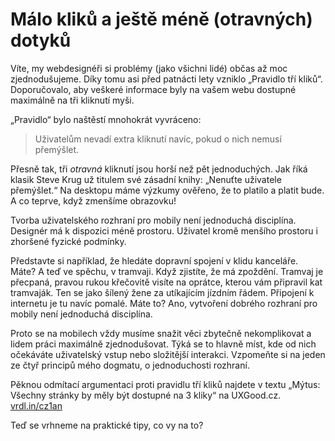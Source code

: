 # Málo kliků a ještě méně (otravných) dotyků

Víte, my webdesignéři si problémy (jako všichni lidé) občas až moc zjednodušujeme. Díky tomu asi před patnácti lety vzniklo „Pravidlo tří kliků“. Doporučovalo, aby veškeré informace byly na vašem webu dostupné maximálně na tři kliknutí myši.

„Pravidlo“ bylo naštěstí mnohokrát vyvráceno:

> Uživatelům nevadí extra kliknutí navíc, pokud o nich nemusí přemýšlet.

Přesně tak, tři *otravná* kliknutí jsou horší než pět jednoduchých. Jak říká klasik Steve Krug už titulem své zásadní knihy: „Nenuťte uživatele přemýšlet.“ Na desktopu máme výzkumy ověřeno, že to platilo a platit bude. A co teprve, když zmenšíme obrazovku!

Tvorba uživatelského rozhraní pro mobily není jednoduchá disciplína. Designér má k dispozici méně prostoru. Uživatel kromě menšího prostoru i zhoršené fyzické podmínky. 

Představte si například, že hledáte dopravní spojení v klidu kanceláře. Máte? A teď ve spěchu, v tramvaji. Když zjistíte, že má zpoždění. Tramvaj je přecpaná, pravou rukou křečovitě visíte na oprátce, kterou vám připravil kat tramvaják. Ten se jako šílený žene za utíkajícím jízdním řádem. Připojení k internetu je tu navíc pomalé. Máte to? Ano, vytvoření dobrého rozhraní pro mobily není jednoduchá disciplína.

Proto se na mobilech vždy musíme snažit věci zbytečně nekomplikovat a lidem práci maximálně zjednodušovat. Týká se to hlavně míst, kde od nich očekáváte uživatelský vstup nebo složitější interakci. Vzpomeňte si na jeden ze čtyř principů mého dogmatu, o jednoduchosti rozhraní.

Pěknou odmítací argumentaci proti pravidlu tří kliků najdete v textu „Mýtus: Všechny stránky by měly být dostupné na 3 kliky“ na UXGood.cz. [vrdl.in/cz1an](http://www.uxgood.com/ux-myths-cesky-mytus-2-vsechny-stranky-by-mely-byt-dostupne-na-3-kliky/)

Teď se vrhneme na praktické tipy, co vy na to?

